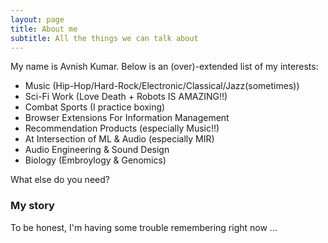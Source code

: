 ```yaml
---
layout: page
title: About me
subtitle: All the things we can talk about
---
```


My name is Avnish Kumar. Below is an (over)-extended list of my interests:

- Music (Hip-Hop/Hard-Rock/Electronic/Classical/Jazz(sometimes))
- Sci-Fi Work (Love Death + Robots IS AMAZING!!)
- Combat Sports (I practice boxing)
- Browser Extensions For Information Management
- Recommendation Products (especially Music!!)
- At Intersection of ML & Audio (especially MIR)
- Audio Engineering & Sound Design
- Biology (Embroylogy & Genomics)

What else do you need?

### My story

To be honest, I'm having some trouble remembering right now ...